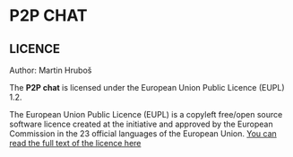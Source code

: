 # P2P CHAT

## LICENCE

Author: Martin Hruboš

The **P2P chat** is licensed under the European Union Public Licence (EUPL) 1.2.

The European Union Public Licence (EUPL) is a copyleft free/open source software licence created at the initiative and approved by the European Commission in the 23 official languages ​​of the European Union.
[You can read the full text of the licence here](LICENCE)
